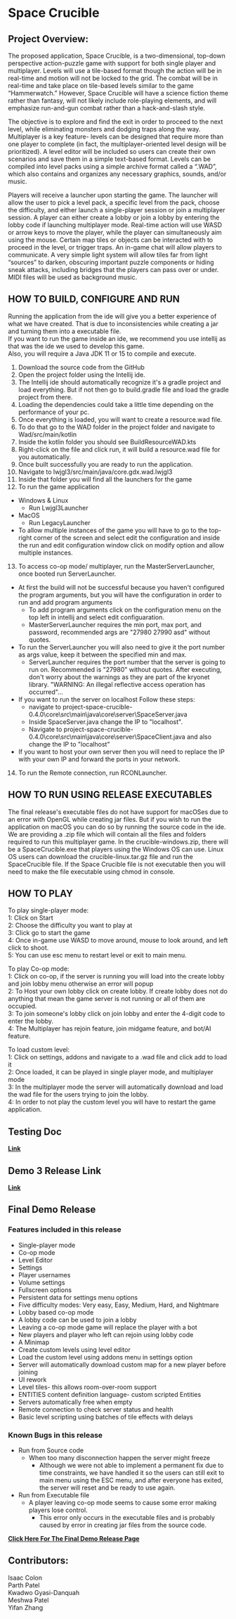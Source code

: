  # Space Crucible

## Project Overview:
The proposed application, Space Crucible, is a two-dimensional, top-down perspective action-puzzle game with support for both single player and multiplayer. Levels will use a tile-based format though the action will be in real-time and motion will not be locked to the grid. The combat will be in real-time and take place on tile-based levels similar to the game “Hammerwatch.” However, Space Crucible will have a science fiction theme rather than fantasy, will not likely include role-playing elements, and will emphasize run-and-gun combat rather than a hack-and-slash style.

The objective is to explore and find the exit in order to proceed to the next level, while eliminating monsters and dodging traps along the way.  Multiplayer is a key feature- levels can be designed that require more than one player to complete (in fact, the multiplayer-oriented level design will be prioritized). A level editor will be included so users can create their own scenarios and save them in a simple text-based format. Levels can be compiled into level packs using a simple archive format called a “.WAD”, which also contains and organizes any necessary graphics, sounds, and/or music.

Players will receive a launcher upon starting the game. The launcher will allow the user to pick a level pack, a specific level from the pack, choose the difficulty, and either launch a single-player session or join a multiplayer session. A player can either create a lobby or join a lobby by entering the lobby code if launching multiplayer mode. Real-time action will use WASD or arrow keys to move the player, while the player can simultaneously aim using the mouse. Certain map tiles or objects can be interacted with to proceed in the level, or trigger traps. An in-game chat will allow players to communicate. A very simple light system will allow tiles far from light “sources” to darken, obscuring important puzzle components or hiding sneak attacks, including bridges that the players can pass over or under. MIDI files will be used as background music.

## HOW TO BUILD, CONFIGURE AND RUN
Running the application from the ide will give you a better experience of what we have created. That is due to inconsistencies while creating a jar and turning them into a executable file. <br>
If you want to run the game inside an ide, we recommend you use intellij as that was the ide we used to develop this game. <br>
Also, you will require a Java JDK 11 or 15 to compile and execute.
1. Download the source code from the GitHub
2. Open the project folder using the Intellij ide.
3. The Intellij ide should automatically recognize it's a gradle project and load everything. But if not then go to build.gradle file and load the gradle project from there.
4. Loading the dependencies could take a little time depending on the performance of your pc.
5. Once everything is loaded, you will want to create a resource.wad file.
6. To do that go to the WAD folder in the project folder and navigate to Wad/src/main/kotlin
7. Inside the kotlin folder you should see BuildResourceWAD.kts
8. Right-click on the file and click run, it will build a resource.wad file for you automatically.
9. Once built successfully you are ready to run the application.
10. Navigate to lwjgl3/src/main/java/core.gdx.wad.lwjgl3
11. Inside that folder you will find all the launchers for the game
12. To run the game application <br> 
- Windows & Linux <br> 
   - Run Lwjgl3Launcher 
- MacOS 
   - Run LegacyLauncher <br>
- To allow multiple instances of the game you will have to go to the top-right corner of the screen and select edit the configuration and inside the run and edit configuration window click on modify option and allow multiple instances.
13. To access co-op mode/ multiplayer, run the MasterServerLauncher, once booted run ServerLauncher.
- At first the build will not be successful because you haven't configured the program arguments, but you will have the configuration in order to run and add program arguments 
  - To add program arguments click on the configuration menu on the top left in intellij and select edit configuaration.
  - MasterServerLauncher requires the min port, max port, and password, recommended args are "27980 27990 asd" without quotes.
- To run the ServerLauncher you will also need to give it the port number as args value, keep it between the specified min and max.
  - ServerLauncher requires the port number that the server is going to run on. Recommended is "27980" without quotes.
    After executing, don't worry about the warnings as they are part of the kryonet library.
    "WARNING: An illegal reflective access operation has occurred"...
- If you want to run the server on localhost Follow these steps: 
  - navigate to project-space-crucible-0.4.0\core\src\main\java\core\server\SpaceServer.java
  - Inside SpaceServer.java change the IP to "localhost".
  - Navigate to project-space-crucible-0.4.0\core\src\main\java\core\server\SpaceClient.java and also change the IP to "localhost"
- If you want to host your own server then you will need to replace the IP with your own IP and forward the ports in your network.

14. To run the Remote connection, run RCONLauncher.

## HOW TO RUN USING RELEASE EXECUTABLES
The final release's executable files do not have support for macOSes due to an error with OpenGL while creating jar files. But if you wish to run the application on macOS you can do so by running the source code in the ide. <br>
We are providing a .zip file which will contain all the files and folders required to run this multiplayer game. In the crucible-windows.zip, there will be a SpaceCrucible.exe that players using the Windows OS can use. Linux OS users can download the crucible-linux.tar.gz file and run the SpaceCrucible file. If the Space Crucible file is not executable then you will need to make the file executable using chmod in console.

## HOW TO PLAY
To play single-player mode: <br>
1: Click on Start <br>
2: Choose the difficulty you want to play at <br>
3: Click go to start the game <br>
4: Once in-game use WASD to move around, mouse to look around, and left click to shoot. <br>
5: You can use esc menu to restart level or exit to main menu.
 
To play Co-op mode: <br>
1: Click on co-op, if the server is running you will load into the create lobby and join lobby menu otherwise an error will popup <br>
2: To Host your own lobby click on create lobby. If create lobby does not do anything that mean the game server is not running or all of them are occupied. <br>
3: To join someone's lobby click on join lobby and enter the 4-digit code to enter the lobby. <br>
4: The Multiplayer has rejoin feature, join midgame feature, and bot/AI feature.

To load custom level: <br>
1: Click on settings, addons and navigate to a .wad file and click add to load it <br>
2: Once loaded, it can be played in single player mode, and multiplayer mode <br> 
3: In the multiplayer mode the server will automatically download and load the wad file for the users trying to join the lobby. <br>
4: In order to not play the custom level you will have to restart the game application.

## Testing Doc
**[Link](https://www.dropbox.com/s/444101l5moxaws5/Acceptance%20QA%20Testing%20doc.xlsx?dl=0)**

## Demo 3 Release Link
**[Link](https://github.com/Capstone-Projects-2021-Fall/project-space-crucible/releases/tag/0.3.0)**

## Final Demo Release
### Features included in this release

- Single-player mode
- Co-op mode
- Level Editor
- Settings
- Player usernames
- Volume settings
- Fullscreen options
- Persistent data for settings menu options
- Five difficulty modes: Very easy, Easy, Medium, Hard, and Nightmare
- Lobby based co-op mode
- A lobby code can be used to join a lobby
- Leaving a co-op mode game will replace the player with a bot
- New players and player who left can rejoin using lobby code
- A Minimap
- Create custom levels using level editor
- Load the custom level using addons menu in settings option
- Server will automatically download custom map for a new player before joining
- UI rework
- Level tiles- this allows room-over-room support
- ENTITIES content definition language- custom scripted Entities
- Servers automatically free when empty
- Remote connection to check server status and health
- Basic level scripting using batches of tile effects with delays

### Known Bugs in this release

- Run from Source code
  - When too many disconnection happen the server might freeze
    - Although we were not able to implement a permanent fix due to time constraints, we have handled it so the users can still exit to main menu using the ESC menu, and after everyone has exited, the server will reset and be ready to use again.
- Run from Executable file
  - A player leaving co-op mode seems to cause some error making players lose control.
    - This error only occurs in the executable files and is probably caused by error in creating jar files from the source code.

**[Click Here For The Final Demo Release Page](https://github.com/Capstone-Projects-2021-Fall/project-space-crucible/releases/tag/0.4.0)**

## Contributors: 
  Isaac Colon <br>
  Parth Patel <br>
  Kwadwo Gyasi-Danquah <br>
  Meshwa Patel <br>
  Yifan Zhang <br>
  
